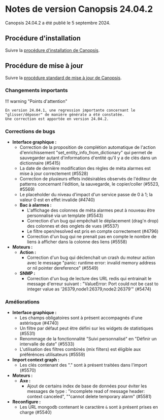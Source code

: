 # Notes de version Canopsis 24.04.2

Canopsis 24.04.2 a été publié le 5 septembre 2024.

## Procédure d'installation

Suivre la [procédure d'installation de Canopsis](../guide-administration/installation/index.md).

## Procédure de mise à jour

Suivre la [procédure standard de mise à jour de Canopsis](../guide-administration/mise-a-jour/index.md).

### Changements importants

!!! warning "Points d'attention"

    En version 24.04.1, une regression importante concernant le "glisser/déposer" de manière générale a été constatée.  
    Une correction est apportée en version 24.04.2.


### Corrections de bugs

*  **Interface graphique :**
    * Correction de la proposition de complétion automatique de l'action d'enrichissement "set_entity_info_from_dictionary" qui permet de sauvegarder autant d'informations d'entité qu'il y a de clés dans un dictionnaire (#5415)
    * La date de dernière modification des règles de méta alarmes est mise à jour correctement (#5528)
    * Correction de plusieurs effets indésirables observés de l'éditeur de patterns concernant l'édition, la sauvegarde, le copier/coller (#5523, #5569)
    * Le placeholder du niveau d'impact d'un service passe de 0 à 1; la valeur 0 est en effet invalide (#4740)
    * **Bac à alarmes :**
        * L'affichage des colonnes de méta alarmes peut à nouveau être personnalisé via un template (#5543)
        * Correction d'un bug qui empêchait le déplacement (drag'n drop) des colonnes et des onglets de vues (#5537)
        * Le filtre open/resolved est pris en compte correctement (#4796)
        * Correction d'un bug qui ne prenait pas en compte le nombre de liens à afficher dans la colonne des liens (#5558)
*  **Moteurs :**
    * **Action :**
        * Correction d'un bug qui déclenchait un crash du moteur action avec le message "panic: runtime error: invalid memory address or nil pointer dereference" (#5549)
    * **SNMP :**
        * Correction d'un bug de lecture des URL redis qui entrainait le message d'erreur suivant : "ValueError: Port could not be cast to integer value as '26379,node1:26379,node2:26379'" (#5474)

### Améliorations

*  **Interface graphique :**
    * Les champs obligatoires sont à présent accompagnés d'une astérisque (#4740)
    * Un filtre par défaut peut être défini sur les widgets de statistiques (#5531)
    * Renommage de la fonctionnalité "Suivi personnalisé" en "Définir un intervalle de date" (#5533)
    * L'utilisation des filtres combinés (mix filters) est éligible aux préférénces utilisateurs (#5559)
*  **Import context graph :**
    * Les clés contenant des "." sont à présent traitées dans l'import (#5570)
*  **Moteurs :**
    * **Axe :**
        * Ajout de certains index de base de données pour éviter les messages de type : "incomplete read of message header: context canceled", ""cannot delete temporary alarm" (#5581)
*  **Reconfigure :**
    * Les URL mongodb contenant le caractère `&` sont à présent prises en charge (#5540)

